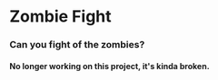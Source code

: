 # Zombie Fight
### Can you fight of the zombies?

#### No longer working on this project, it's kinda broken.
